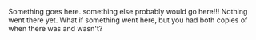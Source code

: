 Something goes here.
something else probably would go here!!!
Nothing went there yet.
What if something went here, but you had both copies of when there was and wasn't?
